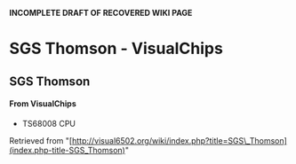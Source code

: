 **INCOMPLETE DRAFT OF RECOVERED WIKI PAGE**

# SGS Thomson - VisualChips

## SGS Thomson

#### From VisualChips

- TS68008 CPU

Retrieved from "[http://visual6502.org/wiki/index.php?title=SGS\_Thomson](index.php-title-SGS_Thomson)"

